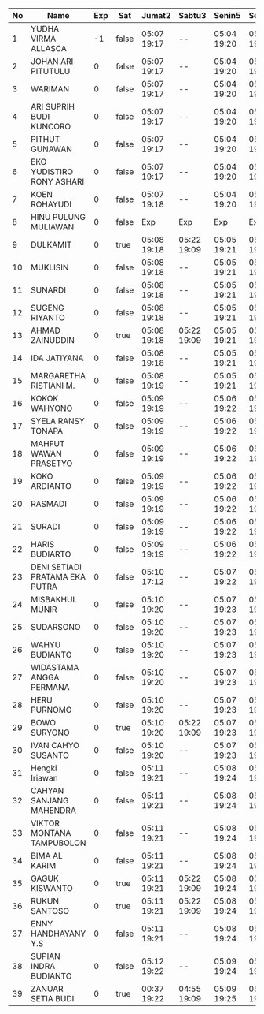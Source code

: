 | No | Name | Exp | Sat | Jumat2 | Sabtu3 | Senin5 | Selasa6 | Rabu7 | Kamis8 | Jumat9 | Sabtu10 | Senin12 | Selasa13 | Rabu14 | Kamis15 | Jumat16 | Sabtu17 | Senin19 | Selasa20 | Rabu21 | Kamis22 | Jumat23 | Sabtu24 | Senin26 | Selasa27 | Rabu28 | Kamis29 | Jumat30 | Sabtu31 | Senin2 | Selasa3 | Rabu4 | Kamis5 | Jumat6 | Sabtu7 | Senin9 | Selasa10 | Rabu11 | Kamis12 | Jumat13 | Sabtu14 | Senin16 | Selasa17 | Rabu18 | Kamis19 | Jumat20 | Sabtu21 | Senin23 |
|-----|-----|-----|-----|-----|-----|-----|-----|-----|-----|-----|-----|-----|-----|-----|-----|-----|-----|-----|-----|-----|-----|-----|-----|-----|-----|-----|-----|-----|-----|-----|-----|-----|-----|-----|-----|-----|-----|-----|-----|-----|-----|-----|-----|-----|-----|-----|-----|-----|
| 1 | YUDHA VIRMA ALLASCA | -1 | false | 05:07 19:17 | -- | 05:04 19:20 | 05:24 19:15 | 05:12 19:29 | 05:08 19:22 | 05:05 19:19 | -- | 05:26 19:00 | 05:04 19:07 | 05:25 19:11 | 05:24 19:08 | 05:21 19:22 | -- | 05:29 19:01 | 05:18 19:04 | 05:11 19:08 | 05:19 19:24 | 05:27 19:27 | -- | 05:18 19:26 | 05:17 19:15 | 05:09 19:18 | 05:08 19:01 | 05:14 19:26 | -- | 05:24 19:29 | 05:21 19:00 | 05:19 19:24 | 05:00 19:06 | 19:18 19:18 | -- | 05:14 19:23 | 05:24 19:08 | 05:01 19:20 | 05:15 19:10 | 05:11 19:20 | -- | 05:28 19:09 | 05:01 19:18 | 05:13 19:26 | 05:24 19:29 | 05:06 19:25 | -- | 05:02 19:05 |
| 2 | JOHAN ARI PITUTULU | 0 | false | 05:07 19:17 | -- | 05:04 19:20 | 05:24 19:15 | 05:12 19:29 | 05:08 19:22 | 05:05 19:19 | -- | 05:26 19:00 | 05:04 19:07 | 05:25 19:11 | 05:24 19:08 | 05:21 19:22 | -- | 05:29 19:01 | 05:18 19:04 | 05:11 19:08 | 05:19 19:24 | 05:27 19:27 | -- | 05:18 19:26 | 05:17 19:15 | 05:09 19:18 | 05:08 19:01 | 05:14 19:26 | -- | 05:24 19:29 | 05:21 19:00 | 05:19 19:24 | 05:00 19:06 | 06:15 19:18 | -- | 05:14 19:23 | 05:24 19:08 | 05:01 19:20 | 05:15 19:10 | 05:11 19:20 | -- | 05:28 19:09 | 05:01 19:18 | 05:13 19:26 | 05:24 19:29 | 05:06 19:25 | -- | 05:02 19:05 |
| 3 | WARIMAN | 0 | false | 05:07 19:17 | -- | 05:04 19:20 | 05:24 19:15 | 05:12 19:29 | 05:08 19:22 | 05:05 19:19 | -- | 05:26 19:00 | 05:04 19:07 | 05:25 19:11 | 05:24 19:08 | 05:21 19:22 | -- | 05:29 19:01 | 05:18 19:04 | 05:11 19:08 | 05:19 19:24 | 05:27 19:27 | -- | 05:18 19:26 | 05:17 19:15 | 05:09 19:18 | 05:08 19:01 | 05:14 19:26 | -- | 05:24 19:29 | 05:21 19:00 | 05:19 19:24 | 05:00 19:06 | 19:18 19:18 | -- | 05:14 19:23 | 05:24 19:08 | 05:01 19:20 | 05:15 19:10 | 05:11 19:20 | -- | 05:28 19:09 | 05:01 19:18 | 05:13 19:26 | 05:24 19:29 | 05:06 19:25 | -- | 05:02 19:05 |
| 4 | ARI SUPRIH BUDI KUNCORO | 0 | false | 05:07 19:17 | -- | 05:04 19:20 | 05:24 19:15 | 05:12 19:29 | 05:08 19:22 | 05:05 19:19 | -- | 05:26 19:00 | 05:04 19:07 | 05:25 19:11 | 05:24 19:08 | 05:21 19:22 | -- | 05:29 19:01 | 05:18 19:04 | 05:11 19:08 | 05:19 19:24 | 05:27 19:27 | -- | 05:18 19:26 | 05:17 19:15 | 05:09 19:18 | 05:08 19:01 | 05:14 19:26 | -- | 05:24 19:29 | 05:21 19:00 | 05:19 19:24 | 05:00 19:06 | 19:18 19:18 | -- | 05:14 19:23 | 05:24 19:08 | 05:01 19:20 | 05:15 19:10 | 05:11 19:20 | -- | 05:28 19:09 | 05:01 19:18 | 05:13 19:26 | 05:24 19:29 | 05:06 19:25 | -- | 05:02 19:05 |
| 5 | PITHUT GUNAWAN | 0 | false | 05:07 19:17 | -- | 05:04 19:20 | 05:24 19:15 | 05:12 19:29 | 05:08 19:22 | 05:05 19:19 | -- | 05:26 19:00 | 05:04 19:07 | 05:25 19:11 | 05:24 19:08 | 05:21 19:22 | -- | 05:29 19:01 | 05:18 19:04 | 05:11 19:09 | 05:19 19:24 | 05:27 19:27 | -- | 05:18 19:26 | 05:17 19:15 | 05:09 19:18 | 05:08 19:01 | 05:14 19:26 | -- | 05:24 19:29 | 05:21 19:00 | 05:19 19:24 | 05:00 19:06 | 06:30 19:18 | -- | 05:14 19:23 | 05:24 19:08 | 05:01 19:20 | 05:15 19:11 | 05:11 19:20 | -- | 05:28 19:09 | 05:01 19:18 | 05:13 19:26 | 05:24 19:29 | 05:06 19:25 | -- | 05:02 19:05 |
| 6 | EKO YUDISTIRO RONY ASHARI | 0 | false | 05:07 19:17 | -- | 05:04 19:20 | 05:24 19:15 | 05:12 19:29 | 05:08 19:22 | 05:05 19:19 | -- | 05:26 19:00 | 05:04 19:07 | 05:25 19:11 | 05:24 19:08 | 05:21 19:22 | -- | 05:29 19:01 | 05:18 19:04 | 05:11 19:09 | 05:19 19:24 | 05:27 19:27 | -- | 05:18 19:26 | 05:17 19:15 | 05:09 19:18 | 05:08 19:01 | 05:14 19:26 | -- | 05:24 19:29 | 05:21 19:00 | 05:20 19:24 | 05:00 19:06 | 19:18 19:18 | -- | 05:14 19:24 | 05:24 19:09 | 05:01 19:20 | 05:15 19:11 | 05:11 19:20 | -- | 05:28 19:09 | 05:01 19:18 | 05:13 19:26 | 05:24 19:29 | 05:06 19:25 | -- | 05:02 19:05 |
| 7 | KOEN ROHAYUDI | 0 | false | 05:07 19:18 | -- | 05:04 19:20 | 05:24 19:16 | 05:12 19:29 | 05:08 19:22 | 05:05 19:20 | -- | 05:26 19:00 | 05:04 19:08 | 05:25 19:11 | 05:24 19:09 | 05:21 19:22 | -- | 05:29 19:01 | 05:18 19:04 | 05:11 19:09 | 05:19 19:24 | 05:27 19:27 | -- | 05:18 19:27 | 05:17 19:16 | 05:09 19:19 | 05:08 19:01 | 05:14 19:27 | -- | 05:24 19:30 | 05:22 19:01 | 05:20 19:25 | 05:00 19:06 | 19:18 19:18 | -- | 05:14 19:24 | 05:25 19:09 | 05:01 19:20 | 05:15 19:11 | 05:12 19:20 | -- | 19:10 19:10 | 05:01 19:19 | 05:13 19:26 | 05:24 19:29 | 05:06 19:25 | -- | 05:02 19:05 |
| 8 | HINU PULUNG MULIAWAN | 0 | false | Exp | Exp | Exp | Exp | Exp | Exp | Exp | Exp | Exp | Exp | Exp | Exp | Exp | Exp | Exp | Exp | Exp | Exp | Exp | Exp | Exp | Exp | Exp | Exp | Exp | Exp | Exp | Exp | Exp | Exp | Exp | Exp | Exp | Exp | Exp | Exp | Exp | Exp | Exp | Exp | Exp | Exp | Exp | Exp | Exp |
| 9 | DULKAMIT | 0 | true | 05:08 19:18 | 05:22 19:09 | 05:05 19:21 | 05:25 19:16 | 05:13 19:30 | 05:09 19:23 | 05:06 19:20 | 05:05 19:00 | 05:27 19:01 | 05:05 19:08 | 05:26 19:12 | 05:25 19:09 | 05:22 19:23 | 05:07 19:26 | 05:30 19:02 | 05:19 19:05 | 05:12 19:09 | 05:20 19:25 | 05:28 19:28 | 05:21 19:00 | 05:19 19:27 | 05:18 19:16 | 05:10 19:19 | 05:09 19:02 | 05:15 19:27 | 05:17 19:06 | 05:25 19:30 | 05:22 19:01 | 05:20 19:25 | 05:01 19:07 | 19:19 19:19 | 05:23 19:05 | 05:15 19:24 | 05:25 19:09 | 05:02 19:21 | 05:16 19:11 | 05:12 19:21 | 05:15 19:17 | 05:29 19:10 | 05:02 19:19 | 05:14 19:27 | 05:25 19:30 | 05:07 19:26 | 05:18 19:29 | 05:03 19:06 |
| 10 | MUKLISIN | 0 | false | 05:08 19:18 | -- | 05:05 19:21 | 05:25 19:16 | 05:13 19:30 | 05:09 19:23 | 05:06 19:20 | -- | 05:27 19:01 | 05:05 19:08 | 05:26 19:12 | 05:25 19:09 | 05:22 19:23 | -- | 05:30 19:02 | 05:19 19:05 | 05:12 19:09 | 05:20 19:25 | 05:28 19:28 | -- | 05:19 19:27 | 05:18 19:16 | 05:10 19:19 | 05:09 19:02 | 05:15 19:27 | -- | 05:25 19:30 | 05:22 19:01 | 05:20 19:25 | 05:01 19:07 | 19:19 19:19 | -- | 05:15 19:24 | 05:25 19:09 | 05:02 19:21 | 05:16 19:11 | 05:12 19:21 | -- | 05:29 19:10 | 05:02 19:19 | 05:14 19:27 | 05:25 19:30 | 05:07 19:26 | -- | 05:03 19:06 |
| 11 | SUNARDI | 0 | false | 05:08 19:18 | -- | 05:05 19:21 | 05:25 19:16 | 05:13 19:30 | 05:09 19:23 | 05:06 19:20 | -- | 05:27 19:01 | 05:05 19:08 | 05:26 19:12 | 05:25 19:09 | 05:22 19:23 | -- | 05:30 19:02 | 05:19 19:05 | 05:12 19:10 | 05:20 19:25 | 05:28 19:28 | -- | 05:19 19:27 | 05:18 19:16 | 05:10 19:19 | 05:09 19:02 | 05:15 19:27 | -- | 05:25 19:30 | 05:22 19:01 | 05:20 19:25 | 05:01 19:07 | 19:19 19:19 | -- | 05:15 19:25 | 05:25 19:09 | 05:02 19:21 | 05:16 19:11 | 05:12 19:21 | -- | 05:29 19:10 | 05:02 19:19 | 05:14 19:27 | 05:25 19:30 | 05:07 19:26 | -- | 05:03 19:06 |
| 12 | SUGENG RIYANTO | 0 | false | 05:08 19:18 | -- | 05:05 19:21 | 05:25 19:16 | 05:13 19:30 | 05:09 19:23 | 05:06 19:20 | -- | 05:27 19:01 | 05:05 19:08 | 05:26 19:12 | 05:25 19:09 | 05:22 19:23 | -- | 05:30 19:02 | 05:19 19:05 | 05:12 19:10 | 05:20 19:25 | 05:28 19:28 | -- | 05:19 19:27 | 05:18 19:16 | 05:10 19:19 | 05:09 19:02 | 05:15 19:27 | -- | 05:25 19:30 | 05:22 19:01 | 05:20 19:25 | 05:01 19:07 | 19:19 19:19 | -- | 05:15 19:25 | 05:25 19:09 | 05:02 19:21 | 05:16 19:11 | 05:12 19:21 | -- | 05:29 19:10 | 05:02 19:19 | 05:14 19:27 | 05:25 19:30 | 05:07 19:26 | -- | 05:03 19:06 |
| 13 | AHMAD ZAINUDDIN | 0 | true | 05:08 19:18 | 05:22 19:09 | 05:05 19:21 | 05:25 19:17 | 05:13 19:30 | 05:09 19:23 | 05:06 19:21 | 05:05 19:00 | 05:27 19:01 | 05:05 19:08 | 05:26 19:12 | 05:25 19:09 | 05:22 19:23 | 05:07 19:26 | 05:30 19:02 | 05:19 19:05 | 05:12 19:10 | 05:20 19:25 | 05:28 19:28 | 05:21 19:00 | 05:19 19:27 | 05:18 19:16 | 05:10 19:19 | 05:09 19:02 | 05:15 19:27 | 05:17 19:06 | 05:25 19:30 | 05:22 19:01 | 05:20 19:25 | 05:01 19:07 | 19:19 19:19 | 05:23 19:05 | 05:15 19:25 | 05:25 19:09 | 05:02 19:21 | 05:16 19:11 | 05:12 19:21 | 05:15 19:17 | 05:29 19:10 | 05:02 19:19 | 05:14 19:27 | 05:25 19:30 | 05:07 19:26 | 05:18 19:29 | 05:03 19:06 |
| 14 | IDA JATIYANA | 0 | false | 05:08 19:18 | -- | 05:05 19:21 | 05:25 19:17 | 05:13 19:30 | 05:09 19:23 | 05:06 19:21 | -- | 05:27 19:01 | 05:05 19:09 | 05:26 19:12 | 05:25 19:09 | 05:22 19:23 | -- | 05:30 19:02 | 05:19 19:05 | 05:12 19:10 | 05:20 19:25 | 05:28 19:28 | -- | 05:19 19:27 | 05:18 19:17 | 05:10 19:19 | 05:09 19:02 | 05:15 19:27 | -- | 05:25 19:30 | 05:22 19:01 | 05:21 19:25 | 05:01 19:07 | 19:19 19:19 | -- | 05:15 19:25 | 05:25 19:10 | 05:02 19:21 | 05:16 19:12 | 05:12 19:22 | -- | 05:29 19:10 | 05:02 19:19 | 05:14 19:27 | 05:25 19:30 | 05:07 19:26 | -- | 05:03 19:06 |
| 15 | MARGARETHA RISTIANI M. | 0 | false | 05:08 19:19 | -- | 05:05 19:21 | 05:25 19:17 | 05:13 19:30 | 05:09 19:23 | 05:06 19:21 | -- | 05:27 19:02 | 05:05 19:09 | 05:26 19:13 | 05:25 19:10 | 05:22 19:24 | -- | 05:30 19:02 | 05:19 19:06 | 05:12 19:11 | 05:20 19:25 | 05:28 19:28 | -- | 05:19 19:28 | 05:18 19:17 | 05:10 19:20 | 05:09 19:02 | 05:15 19:28 | -- | 05:25 19:31 | 05:23 19:02 | 05:21 19:26 | 05:01 19:07 | 06:34 19:19 | -- | 05:15 19:25 | 05:26 19:10 | 05:03 19:22 | 05:16 19:12 | 05:12 19:22 | -- | 05:29 19:11 | 05:02 19:19 | 05:15 19:27 | 05:25 19:31 | 05:07 19:26 | -- | 05:03 19:06 |
| 16 | KOKOK WAHYONO | 0 | false | 05:09 19:19 | -- | 05:06 19:22 | 05:25 19:17 | 05:14 19:31 | 05:10 19:24 | 05:07 19:21 | -- | 05:28 19:02 | 05:06 19:09 | 05:27 19:13 | 05:26 19:10 | 05:23 19:24 | -- | 05:31 19:03 | 05:20 19:06 | 05:13 19:11 | 05:21 19:26 | 05:29 19:29 | -- | 05:20 19:28 | 05:19 19:17 | 05:11 19:20 | 05:10 19:03 | 05:16 19:28 | -- | 05:26 19:31 | 05:23 19:02 | 05:21 19:26 | 05:02 19:08 | 19:20 19:20 | -- | 05:16 19:25 | 05:26 19:10 | 05:03 19:22 | 05:17 19:12 | 05:13 19:22 | -- | 05:30 19:11 | 05:03 19:20 | 05:15 19:28 | 05:26 19:31 | 05:08 19:27 | -- | 05:04 19:07 |
| 17 | SYELA RANSY TONAPA | 0 | false | 05:09 19:19 | -- | 05:06 19:22 | 05:26 19:17 | 05:14 19:31 | 05:10 19:24 | 05:07 19:21 | -- | 05:28 19:02 | 05:06 19:09 | 05:27 19:13 | 05:26 19:10 | 05:23 19:24 | -- | 05:31 19:03 | 05:20 19:06 | 05:13 19:11 | 05:21 19:26 | 05:29 19:29 | -- | 05:20 19:28 | 05:19 19:17 | 05:11 19:20 | 05:10 19:03 | 05:16 19:28 | -- | 05:26 19:31 | 05:23 19:02 | 05:21 19:26 | 05:02 19:08 | 19:20 19:20 | -- | 05:16 19:25 | 05:26 19:10 | 05:03 19:22 | 05:17 19:12 | 05:13 19:22 | -- | 05:30 19:11 | 05:03 19:20 | 05:15 19:28 | 05:26 19:31 | 05:08 19:27 | -- | 05:04 19:07 |
| 18 | MAHFUT WAWAN PRASETYO | 0 | false | 05:09 19:19 | -- | 05:06 19:22 | 05:26 19:17 | 05:14 19:31 | 05:10 19:24 | 05:07 19:21 | -- | 05:28 19:02 | 05:06 19:09 | 05:27 19:13 | 05:26 19:10 | 05:23 19:24 | -- | 05:31 19:03 | 05:20 19:06 | 05:13 19:11 | 05:21 19:26 | 05:29 19:29 | -- | 05:20 19:28 | 05:19 19:17 | 05:11 19:20 | 05:10 19:03 | 05:16 19:28 | -- | 05:26 19:31 | 05:23 19:02 | 05:21 19:26 | 05:02 19:08 | 19:20 19:20 | -- | 05:16 19:26 | 05:26 19:10 | 05:03 19:22 | 05:17 19:12 | 05:13 19:22 | -- | 05:30 19:11 | 05:03 19:20 | 05:15 19:28 | 05:26 19:31 | 05:08 19:27 | -- | 05:04 19:07 |
| 19 | KOKO ARDIANTO | 0 | false | 05:09 19:19 | -- | 05:06 19:22 | 05:26 19:18 | 05:14 19:31 | 05:10 19:24 | 05:07 19:21 | -- | 05:28 19:02 | 05:06 19:09 | 05:27 19:13 | 05:26 19:10 | 05:23 19:24 | -- | 05:31 19:03 | 05:20 19:06 | 05:13 19:11 | 05:21 19:26 | 05:29 19:29 | -- | 05:20 19:28 | 05:19 19:17 | 05:11 19:20 | 05:10 19:03 | 05:16 19:28 | -- | 05:26 19:31 | 05:23 19:02 | 05:21 19:26 | 05:02 19:08 | 19:20 19:20 | -- | 05:16 19:26 | 05:26 19:10 | 05:03 19:22 | 05:17 19:12 | 05:13 19:22 | -- | 05:30 19:11 | 05:03 19:20 | 05:15 19:28 | 05:26 19:31 | 05:08 19:27 | -- | 05:04 19:07 |
| 20 | RASMADI | 0 | false | 05:09 19:19 | -- | 05:06 19:22 | 05:26 19:18 | 05:14 19:31 | 05:10 19:24 | 05:07 19:22 | -- | 05:28 19:02 | 05:06 19:10 | 05:27 19:13 | 05:26 19:10 | 05:23 19:24 | -- | 05:31 19:03 | 05:20 19:06 | 05:13 19:12 | 05:21 19:26 | 05:29 19:29 | -- | 05:20 19:28 | 05:19 19:17 | 05:11 19:20 | 05:10 19:03 | 05:16 19:28 | -- | 05:26 19:31 | 05:23 19:02 | 05:21 19:26 | 05:02 19:08 | 19:20 19:20 | -- | 05:16 19:26 | 05:26 19:10 | 05:03 19:22 | 05:17 19:12 | 05:13 19:22 | -- | 05:30 19:11 | 05:03 19:20 | 05:15 19:28 | 05:26 19:31 | 05:08 19:27 | -- | 05:04 19:07 |
| 21 | SURADI | 0 | false | 05:09 19:19 | -- | 05:06 19:22 | 05:26 19:18 | 05:14 19:31 | 05:10 19:24 | 05:07 19:22 | -- | 05:28 19:02 | 05:06 19:10 | 05:27 19:13 | 05:26 19:11 | 05:23 19:24 | -- | 05:31 19:03 | 05:20 19:06 | 05:13 19:12 | 05:21 19:26 | 05:29 19:29 | -- | 05:20 19:28 | 05:19 19:18 | 05:11 19:21 | 05:10 19:03 | 05:16 19:29 | -- | 05:26 19:32 | 05:23 19:02 | 05:22 19:26 | 05:02 19:08 | 19:20 19:20 | -- | 05:16 19:26 | 05:26 19:11 | 05:03 19:22 | 05:17 19:13 | 05:13 19:23 | -- | 05:30 19:11 | 05:03 19:20 | 05:15 19:28 | 05:26 19:31 | 05:08 19:27 | -- | 05:04 19:07 |
| 22 | HARIS BUDIARTO | 0 | false | 05:09 19:19 | -- | 05:06 19:22 | 05:26 19:18 | 05:14 19:31 | 05:10 19:24 | 05:07 19:22 | -- | 05:28 19:03 | 05:06 19:10 | 05:27 19:14 | 05:26 19:11 | 05:23 19:24 | -- | 05:31 19:04 | 05:20 19:07 | 05:13 19:12 | 05:22 19:26 | 05:29 19:29 | -- | 05:20 19:29 | 05:19 19:18 | 05:11 19:21 | 05:10 19:03 | 05:16 19:29 | -- | 05:26 19:32 | 05:23 19:02 | 05:22 19:26 | 05:02 19:08 | 19:20 19:20 | -- | 05:17 19:26 | 05:26 19:11 | 05:03 19:22 | 05:17 19:13 | 05:13 19:23 | -- | 05:30 19:12 | 05:03 19:21 | 05:16 19:28 | 05:26 19:31 | 05:08 19:27 | -- | 05:04 19:07 |
| 23 | DENI SETIADI PRATAMA EKA PUTRA | 0 | false | 05:10 17:12 | -- | 05:07 19:22 | 05:26 19:18 | 05:15 19:32 | 05:11 19:25 | 05:08 19:22 | -- | 05:29 19:03 | 05:07 19:10 | 05:28 19:14 | 05:27 19:11 | 05:24 19:25 | -- | 05:32 19:04 | 05:21 19:07 | 05:14 19:12 | 05:22 19:27 | 05:30 19:30 | -- | 05:21 19:29 | 05:20 19:18 | 05:12 19:21 | 05:11 19:04 | 05:17 19:29 | -- | 05:27 19:32 | 05:24 19:03 | 05:22 19:27 | 05:03 19:09 | 19:21 19:21 | -- | 05:17 19:26 | 05:27 19:11 | 05:04 19:23 | 05:18 19:13 | 05:14 19:23 | -- | 05:31 19:12 | 05:04 19:21 | 05:16 19:29 | 05:27 19:32 | 05:09 19:28 | -- | 05:05 19:08 |
| 24 | MISBAKHUL MUNIR | 0 | false | 05:10 19:20 | -- | 05:07 19:23 | 05:27 19:18 | 05:15 19:32 | 05:11 19:25 | 05:08 19:22 | -- | 05:29 19:03 | 05:07 19:10 | 05:28 19:14 | 05:27 19:11 | 05:24 19:25 | -- | 05:32 19:04 | 05:21 19:07 | 05:14 19:12 | 05:22 19:27 | 05:30 19:30 | -- | 05:21 19:29 | 05:20 19:18 | 05:12 19:21 | 05:11 19:04 | 05:17 19:29 | -- | 05:27 19:32 | 05:24 19:03 | 05:22 19:27 | 05:03 19:09 | 19:21 19:21 | -- | 05:17 19:26 | 05:27 19:11 | 05:04 19:23 | 05:18 19:13 | 05:14 19:23 | -- | 05:31 19:12 | 05:04 19:21 | 05:16 19:29 | 05:27 19:32 | 05:09 19:28 | -- | 05:05 19:08 |
| 25 | SUDARSONO | 0 | false | 05:10 19:20 | -- | 05:07 19:23 | 05:27 19:19 | 05:15 19:32 | 05:11 19:25 | 05:08 19:22 | -- | 05:29 19:03 | 05:07 19:11 | 05:28 19:14 | 05:27 19:11 | 05:24 19:25 | -- | 05:32 19:04 | 05:21 19:07 | 05:14 19:12 | 05:22 19:27 | 05:30 19:30 | -- | 05:21 19:29 | 05:20 19:18 | 05:12 19:21 | 05:11 19:04 | 05:17 19:29 | -- | 05:27 19:32 | 05:24 19:03 | 05:22 19:27 | 05:03 19:09 | 19:21 19:21 | -- | 05:17 19:27 | 05:27 19:11 | 05:04 19:23 | 05:18 19:13 | 05:14 19:23 | -- | 05:31 19:12 | 05:04 19:21 | 05:16 19:29 | 05:27 19:32 | 05:09 19:28 | -- | 05:05 19:08 |
| 26 | WAHYU BUDIANTO | 0 | false | 05:10 19:20 | -- | 05:07 19:23 | 05:27 19:19 | 05:15 19:32 | 05:11 19:25 | 05:08 19:23 | -- | 05:29 19:03 | 05:07 19:11 | 05:28 19:14 | 05:27 19:11 | 05:24 19:25 | -- | 05:32 19:04 | 05:21 19:07 | 05:14 19:12 | 05:22 19:27 | 05:30 19:30 | -- | 05:21 19:29 | 05:20 19:18 | 05:12 19:21 | 05:11 19:04 | 05:17 19:29 | -- | 05:27 19:32 | 05:24 19:03 | 05:22 19:27 | 05:03 19:09 | 19:21 19:21 | -- | 05:17 19:27 | 05:27 19:11 | 05:04 19:23 | 05:18 19:13 | 05:14 19:23 | -- | 05:31 19:12 | 05:04 19:21 | 05:16 19:29 | 05:27 19:32 | 05:09 19:28 | -- | 05:05 19:08 |
| 27 | WIDASTAMA ANGGA PERMANA | 0 | false | 05:10 19:20 | -- | 05:07 19:23 | 05:27 19:19 | 05:15 19:32 | 05:11 19:25 | 05:08 19:23 | -- | 05:29 19:03 | 05:07 19:11 | 05:28 19:14 | 05:27 19:11 | 05:24 19:25 | -- | 05:32 19:04 | 05:21 19:07 | 05:14 19:13 | 05:22 19:27 | 05:30 19:30 | -- | 05:21 19:29 | 05:20 19:19 | 05:12 19:22 | 05:11 19:04 | 05:17 19:30 | -- | 05:27 19:32 | 05:24 19:03 | 05:22 19:27 | 05:03 19:09 | 19:21 19:21 | -- | 05:17 19:27 | 05:27 19:11 | 05:04 19:23 | 05:18 19:14 | 05:14 19:23 | -- | 05:31 19:12 | 05:04 19:21 | 05:16 19:29 | 05:27 19:32 | 05:09 19:28 | -- | 05:05 19:08 |
| 28 | HERU PURNOMO | 0 | false | 05:10 19:20 | -- | 05:07 19:23 | 05:27 19:19 | 05:15 19:32 | 05:11 19:25 | 05:08 19:23 | -- | 05:29 19:03 | 05:07 19:11 | 05:28 19:14 | 05:27 19:12 | 05:24 19:25 | -- | 05:32 19:04 | 05:21 19:07 | 05:14 19:13 | 05:22 19:27 | 05:30 19:30 | -- | 05:21 19:29 | 05:20 19:19 | 05:12 19:22 | 05:11 19:04 | 05:17 19:30 | -- | 05:27 19:33 | 05:24 19:04 | 05:23 19:27 | 05:03 19:09 | 19:21 19:21 | -- | 05:17 19:27 | 05:27 19:12 | 05:04 19:23 | 05:18 19:14 | 05:14 19:24 | -- | 05:31 19:13 | 05:04 19:21 | 05:16 19:29 | 05:27 19:32 | 05:09 19:28 | -- | 05:05 19:08 |
| 29 | BOWO SURYONO | 0 | true | 05:10 19:20 | 05:22 19:09 | 05:07 19:23 | 05:27 19:19 | 05:15 19:32 | 05:11 19:26 | 05:08 19:23 | 05:05 19:00 | 05:29 19:04 | 05:07 19:11 | 05:28 19:14 | 05:27 19:12 | 05:24 19:25 | 05:07 19:26 | 05:32 19:05 | 05:21 19:08 | 05:14 19:13 | 05:22 19:27 | 05:30 19:31 | 05:21 19:00 | 05:21 19:30 | 05:20 19:19 | 05:12 19:22 | 05:11 19:05 | 05:17 19:30 | 05:17 19:06 | 05:27 19:33 | 05:24 19:04 | 05:23 19:27 | 05:03 19:10 | 19:21 19:21 | 05:23 19:05 | 05:18 19:27 | 05:27 19:12 | 05:04 19:23 | 05:18 19:14 | 05:14 19:24 | 05:15 19:17 | 05:31 19:13 | 05:04 19:22 | 05:17 19:29 | 05:27 19:33 | 05:09 19:28 | 05:18 19:29 | 05:05 19:08 |
| 30 | IVAN CAHYO SUSANTO | 0 | false | 05:10 19:20 | -- | 05:07 19:23 | 05:27 19:19 | 05:16 19:33 | 05:12 19:26 | 05:09 19:23 | -- | 05:29 19:04 | 05:08 19:12 | 05:29 19:15 | 05:28 19:12 | 05:25 19:26 | -- | 05:33 19:05 | 05:22 19:08 | 05:15 19:13 | 05:23 19:28 | 05:30 19:31 | -- | 05:22 19:30 | 05:21 19:19 | 05:12 19:22 | 05:12 19:05 | 05:17 19:30 | -- | 05:28 19:33 | 05:25 19:04 | 05:23 19:28 | 05:03 19:10 | 19:22 19:22 | -- | 05:18 19:28 | 05:28 19:12 | 05:05 19:24 | 05:18 19:14 | 05:15 19:24 | -- | 05:32 19:13 | 05:05 19:22 | 05:17 19:30 | 05:28 19:33 | 05:09 19:29 | -- | 05:06 19:09 |
| 31 | Hengki Iriawan | 0 | false | 05:11 19:21 | -- | 05:08 19:24 | 05:27 19:20 | 05:16 19:33 | 05:12 19:26 | 05:09 19:23 | -- | 05:30 19:04 | 05:08 19:12 | 05:29 19:15 | 05:28 19:12 | 05:25 19:26 | -- | 05:33 19:05 | 05:22 19:08 | 05:15 19:13 | 05:23 19:28 | 05:31 19:31 | -- | 05:22 19:30 | 05:21 19:19 | 05:13 19:22 | 05:12 19:05 | 05:18 19:30 | -- | 05:28 19:33 | 05:25 19:04 | 05:23 19:28 | 05:04 19:10 | 19:22 19:22 | -- | 05:18 19:28 | 05:28 19:12 | 05:05 19:24 | 05:19 19:14 | 05:15 19:24 | -- | 05:32 19:13 | 05:05 19:22 | 05:17 19:30 | 05:28 19:33 | 05:10 19:29 | -- | 05:06 19:09 |
| 32 | CAHYAN SANJANG MAHENDRA | 0 | false | 05:11 19:21 | -- | 05:08 19:24 | 05:28 19:20 | 05:16 19:33 | 05:12 19:26 | 05:09 19:23 | -- | 05:30 19:04 | 05:08 19:12 | 05:29 19:15 | 05:28 19:12 | 05:25 19:26 | -- | 05:33 19:05 | 05:22 19:08 | 05:15 19:13 | 05:23 19:28 | 05:31 19:31 | -- | 05:22 19:30 | 05:21 19:19 | 05:13 19:22 | 05:12 19:05 | 05:18 19:30 | -- | 05:28 19:33 | 05:25 19:04 | 05:23 19:28 | 05:04 19:10 | 19:22 19:22 | -- | 05:18 19:28 | 05:28 19:12 | 05:05 19:24 | 05:19 19:14 | 05:15 19:24 | -- | 05:32 19:13 | 05:05 19:22 | 05:17 19:30 | 05:28 19:33 | 05:10 19:29 | -- | 05:06 19:09 |
| 33 | VIKTOR MONTANA TAMPUBOLON | 0 | false | 05:11 19:21 | -- | 05:08 19:24 | 05:28 19:20 | 05:16 19:33 | 05:12 19:26 | 05:09 19:24 | -- | 05:30 19:04 | 05:08 19:12 | 05:29 19:15 | 05:28 19:12 | 05:25 19:26 | -- | 05:33 19:05 | 05:22 19:08 | 05:15 19:13 | 05:23 19:28 | 05:31 19:31 | -- | 05:22 19:30 | 05:21 19:19 | 05:13 19:22 | 05:12 19:05 | 05:18 19:30 | -- | 05:28 19:33 | 05:25 19:04 | 05:23 19:28 | 05:04 19:10 | 19:22 19:22 | -- | 05:18 19:28 | 05:28 19:12 | 05:05 19:24 | 05:19 19:15 | 05:15 19:24 | -- | 05:32 19:13 | 05:05 19:22 | 05:17 19:30 | 05:28 19:33 | 05:10 19:29 | -- | 05:06 19:09 |
| 34 | BIMA AL KARIM | 0 | false | 05:11 19:21 | -- | 05:08 19:24 | 05:28 19:20 | 05:16 19:33 | 05:12 19:26 | 05:09 19:24 | -- | 05:30 19:04 | 05:08 19:12 | 05:29 19:15 | 05:28 19:13 | 05:25 19:26 | -- | 05:33 19:05 | 05:22 19:08 | 05:15 19:14 | 05:23 19:28 | 05:31 19:31 | -- | 05:22 19:30 | 05:21 19:20 | 05:13 19:23 | 05:12 19:05 | 05:18 19:31 | -- | 05:28 19:33 | 05:25 19:04 | 05:23 19:28 | 05:04 19:10 | 19:22 19:22 | -- | 05:18 19:28 | 05:28 19:12 | 05:05 19:24 | 05:19 19:15 | 05:15 19:25 | -- | 05:32 19:14 | 05:05 19:22 | 05:17 19:30 | 05:28 19:33 | 05:10 19:29 | -- | 05:06 19:09 |
| 35 | GAGUK KISWANTO | 0 | true | 05:11 19:21 | 05:22 19:09 | 05:08 19:24 | 05:28 19:20 | 05:16 19:33 | 05:12 19:26 | 05:09 19:24 | 05:05 19:00 | 05:30 19:04 | 05:08 19:12 | 05:29 19:15 | 05:28 19:13 | 05:25 19:26 | 05:07 19:26 | 05:33 19:05 | 05:22 19:08 | 05:15 19:14 | 05:23 19:28 | 05:31 19:31 | 05:21 19:00 | 05:22 19:31 | 05:21 19:20 | 05:13 19:23 | 05:12 19:06 | 05:18 19:31 | 05:17 19:06 | 05:28 19:34 | 05:25 19:05 | 05:24 19:28 | 05:04 19:10 | 19:22 19:22 | 05:23 19:05 | 05:18 19:28 | 05:28 19:13 | 05:05 19:24 | 05:19 19:15 | 05:15 19:25 | 05:15 19:17 | 05:32 19:14 | 05:05 19:22 | 05:17 19:30 | 05:28 19:34 | 05:10 19:29 | 05:18 19:29 | 05:06 19:09 |
| 36 | RUKUN SANTOSO | 0 | true | 05:11 19:21 | 05:22 19:09 | 05:08 19:24 | 05:28 19:21 | 05:16 19:33 | 05:12 19:27 | 05:09 19:24 | 05:05 19:00 | 05:30 19:05 | 05:08 19:13 | 05:29 19:15 | 05:28 19:13 | 05:25 19:27 | 05:07 19:26 | 05:33 19:06 | 05:22 19:09 | 05:15 19:14 | 05:23 19:28 | 05:31 19:32 | 05:21 19:00 | 05:22 19:31 | 05:21 19:20 | 05:13 19:23 | 05:12 19:06 | 05:18 19:31 | 05:17 19:06 | 05:28 19:34 | 05:25 19:05 | 05:24 19:28 | 05:04 19:11 | 19:22 19:22 | 05:23 19:05 | 05:18 19:28 | 05:28 19:13 | 05:05 19:24 | 05:19 19:15 | 05:15 19:25 | 05:15 19:17 | 05:32 19:14 | 05:05 19:23 | 05:17 19:30 | 05:28 19:34 | 05:10 19:30 | 05:18 19:29 | 05:06 19:09 |
| 37 | ENNY HANDHAYANY Y.S | 0 | false | 05:11 19:21 | -- | 05:08 19:24 | 05:28 19:21 | 05:17 19:34 | 05:12 19:27 | 05:09 19:24 | -- | 05:30 19:05 | 05:08 19:13 | 05:30 19:16 | 05:28 19:13 | 05:25 19:27 | -- | 05:33 19:06 | 05:23 19:09 | 05:16 19:14 | 05:24 19:29 | 05:31 19:32 | -- | 05:22 19:31 | 05:22 19:20 | 05:13 19:23 | 05:13 19:06 | 05:18 19:31 | -- | 05:29 19:34 | 05:26 19:05 | 05:24 19:29 | 05:04 19:11 | 19:23 19:23 | -- | 05:19 19:29 | 05:29 19:13 | 05:06 19:25 | 05:19 19:15 | 05:16 19:25 | -- | 05:32 19:14 | 05:05 19:23 | 05:18 19:31 | 05:29 19:34 | 05:11 19:30 | -- | 05:07 19:10 |
| 38 | SUPIAN INDRA BUDIANTO | 0 | false | 05:12 19:22 | -- | 05:09 19:24 | 05:28 19:21 | 05:17 19:34 | 05:13 19:27 | 05:10 19:24 | -- | 05:31 19:05 | 05:09 19:13 | 05:30 19:16 | 05:29 19:13 | 05:26 19:27 | -- | 05:34 19:06 | 05:23 19:09 | 05:16 19:14 | 05:24 19:29 | 05:32 19:32 | -- | 05:23 19:31 | 05:22 19:20 | 05:14 19:23 | 05:13 19:06 | 05:19 19:31 | -- | 05:29 19:34 | 05:26 19:05 | 05:24 19:29 | 05:05 19:11 | 19:23 19:23 | -- | 05:19 19:29 | 05:29 19:13 | 05:06 19:25 | 05:20 19:15 | 05:16 19:25 | -- | 05:33 19:14 | 05:06 19:23 | 05:18 19:31 | 05:29 19:34 | 05:11 19:30 | -- | 05:07 19:10 |
| 39 | ZANUAR SETIA BUDI | 0 | true | 00:37 19:22 | 04:55 19:09 | 05:09 19:25 | 05:29 19:21 | 05:17 19:34 | 05:13 19:27 | 05:10 19:25 | 05:05 19:00 | 05:31 19:05 | 05:09 19:13 | 05:30 19:16 | 05:29 19:13 | 05:26 19:27 | 05:07 19:26 | 05:34 19:06 | 05:23 19:09 | 05:16 19:14 | 05:24 19:29 | 05:32 19:32 | 05:21 19:00 | 05:23 19:31 | 05:22 19:20 | 05:14 19:23 | 05:13 19:06 | 05:19 19:31 | 05:17 19:06 | 05:29 19:34 | 05:26 19:05 | 05:24 19:29 | 05:05 19:11 | 19:23 19:23 | 05:23 19:05 | 05:19 19:29 | 05:29 19:13 | 05:06 19:25 | 05:20 19:15 | 05:16 19:25 | 05:15 19:17 | 05:33 19:14 | 05:06 19:23 | 05:18 19:31 | 05:29 19:34 | 05:11 19:30 | 05:18 19:29 | 05:07 19:10 |
